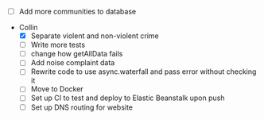 - [ ] Add more communities to database
- Collin
  - [x] Separate violent and non-violent crime
  - [ ] Write more tests
  - [ ] change how getAllData fails
  - [ ] Add noise complaint data
  - [ ] Rewrite code to use async.waterfall and pass error without checking it
  - [ ] Move to Docker
  - [ ] Set up CI to test and deploy to Elastic Beanstalk upon push
  - [ ] Set up DNS routing for website
